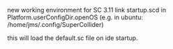 new working environment for SC 3.11
link startup.scd in Platform.userConfigDir.openOS (e.g. in ubuntu: /home/jms/.config/SuperCollider)

this will load the default.sc file on ide startup.
